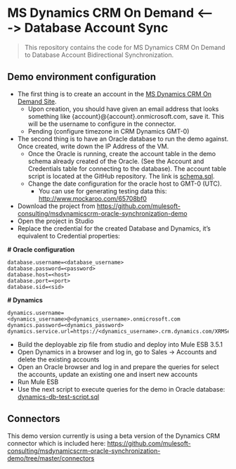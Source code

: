 MS Dynamics CRM On Demand <---> Database Account Sync
=======

> This repository contains the code for MS Dynamics CRM On Demand to Database Account Bidirectional Synchronization.

## Demo environment configuration
- The first thing is to create an account in the [MS Dynamics CRM On Demand Site](http://www.microsoft.com/en-us/dynamics/crm.aspx).
	- Upon creation, you should have given an email address that looks something like {account}@{account}.onmicrosoft.com, save it. This will be the username to configure in the connector.
	- Pending (configure timezone in CRM Dynamics GMT-0)
- The second thing is to have an Oracle database to run the demo against. Once created, write down the IP Address of the VM.
	- Once the Oracle is running, create the account table in the demo schema already created of the Oracle. (See the Account and Credentials table for connecting to the database). The account table script is located at the GitHub repository. The link is [schema.sql](https://github.com/mulesoft-consulting/msdynamicscrm-oracle-synchronization-demo/blob/master/database/oracle/schema.sql).
	- Change the date configuration for the oracle host to GMT-0 (UTC). 
		- You can use for generating testing data this: http://www.mockaroo.com/65708bf0 
- Download the project from https://github.com/mulesoft-consulting/msdynamicscrm-oracle-synchronization-demo
- Open the project in Studio
- Replace the credential for the created Database and Dynamics, it’s equivalent to Credential properties:

**# Oracle configuration**

	database.username=<database_username>
	database.password=<password>
	database.host=<host>
    database.port=<port>
	database.sid=<sid>

**# Dynamics**

	dynamics.username=<dynamics_username>@<dynamics_username>.onmicrosoft.com
	dynamics.password=<dynamics_password>
	dynamics.service.url=https://<dynamics_username>.crm.dynamics.com/XRMServices/2011/Organization.svc

- Build the deployable zip file from studio and deploy into Mule ESB 3.5.1
- Open Dynamics in a browser and log in, go to Sales → Accounts and delete the existing accounts
- Open an Oracle browser and log in and prepare the queries for select the accounts, update an existing one and insert new accounts
- Run Mule ESB
- Use the next script to execute queries for the demo in Oracle database: [dynamics-db-test-script.sql](https://github.com/mulesoft-consulting/msdynamicscrm-oracle-synchronization-demo/blob/master/database/oracle/dynamics-db-test-script.sql)

## Connectors
This demo version currently is using a beta version of the Dynamics CRM connector which is included here: https://github.com/mulesoft-consulting/msdynamicscrm-oracle-synchronization-demo/tree/master/connectors
